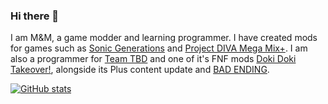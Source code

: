 ### Hi there 👋

I am M&M, a game modder and learning programmer. I have created mods for games such as [Sonic Generations](https://gamebanana.com/games/6059) and [Project DIVA Mega Mix+](https://gamebanana.com/games/16522). I am also a programmer for [Team TBD](https://twitter.com/SirDusterBuster/status/1533134688126128130) and one of it's FNF mods [Doki Doki Takeover!](https://gamebanana.com/mods/47364), alongside its Plus content update and [BAD ENDING](https://gamebanana.com/mods/386603).

[![GitHub stats](https://github-readme-stats.vercel.app/api?username=ActualMandM&hide=commits&theme=github_dark)](https://github.com/anuraghazra/github-readme-stats)

<!--
**ActualMandM/ActualMandM** is a ✨ _special_ ✨ repository because its `README.md` (this file) appears on your GitHub profile.

Here are some ideas to get you started:

- 🔭 I’m currently working on ...
- 🌱 I’m currently learning ...
- 👯 I’m looking to collaborate on ...
- 🤔 I’m looking for help with ...
- 💬 Ask me about ...
- 📫 How to reach me: ...
- 😄 Pronouns: ...
- ⚡ Fun fact: ...
-->
